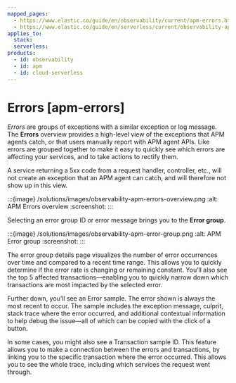 ```yaml
---
mapped_pages:
  - https://www.elastic.co/guide/en/observability/current/apm-errors.html
  - https://www.elastic.co/guide/en/serverless/current/observability-apm-errors.html
applies_to:
  stack:
  serverless:
products:
  - id: observability
  - id: apm
  - id: cloud-serverless
---
```


# Errors [apm-errors]

*Errors* are groups of exceptions with a similar exception or log message. The **Errors** overview provides a high-level view of the exceptions that APM agents catch, or that users manually report with APM agent APIs. Like errors are grouped together to make it easy to quickly see which errors are affecting your services, and to take actions to rectify them.

A service returning a 5xx code from a request handler, controller, etc., will not create an exception that an APM agent can catch, and will therefore not show up in this view.

:::{image} /solutions/images/observability-apm-errors-overview.png
:alt: APM Errors overview
:screenshot:
:::

Selecting an error group ID or error message brings you to the **Error group**.

:::{image} /solutions/images/observability-apm-error-group.png
:alt: APM Error group
:screenshot:
:::

The error group details page visualizes the number of error occurrences over time and compared to a recent time range. This allows you to quickly determine if the error rate is changing or remaining constant. You’ll also see the top 5 affected transactions—​enabling you to quickly narrow down which transactions are most impacted by the selected error.

Further down, you’ll see an Error sample. The error shown is always the most recent to occur. The sample includes the exception message, culprit, stack trace where the error occurred, and additional contextual information to help debug the issue—​all of which can be copied with the click of a button.

In some cases, you might also see a Transaction sample ID. This feature allows you to make a connection between the errors and transactions, by linking you to the specific transaction where the error occurred. This allows you to see the whole trace, including which services the request went through.